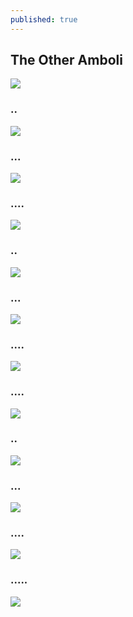 ```yaml
---
published: true
---
```

## The Other Amboli
![](/assets/images/Amboli/01.jpg) 

<!-- more --> 
### ..
![](/assets/images/Amboli/02.jpg)

### ...
![](/assets/images/Amboli/03.jpg)

### ....
![](/assets/images/Amboli/04.jpg)

### ..
![](/assets/images/Amboli/05.jpg)

### ...
![](/assets/images/Amboli/06.jpg)

### ....
![](/assets/images/Amboli/07.jpg) 

### ....
![](/assets/images/Amboli/08.jpg)

### ..
![](/assets/images/Amboli/09.jpg)

### ...
![](/assets/images/Amboli/10.jpg)

### ....
![](/assets/images/Amboli/11.jpg)

### .....
![](/assets/images/Amboli/12.jpg)
